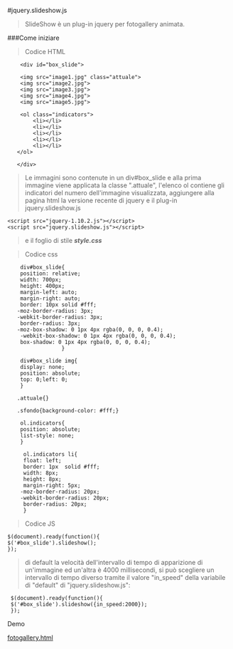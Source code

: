 #jquery.slideshow.js

>SlideShow è un plug-in jquery per fotogallery animata.

###Come iniziare

> Codice HTML

        <div id="box_slide">   
            
        <img src="image1.jpg" class="attuale">
        <img src="image2.jpg">
        <img src="image3.jpg">
        <img src="image4.jpg">
        <img src="image5.jpg">
            
        <ol class="indicators">
            <li></li>
            <li></li>
            <li></li>
            <li></li>
            <li></li>
       </ol>    
            
       </div>
       
       

> Le immagini sono contenute in un div#box_slide e alla prima immagine viene applicata la classe ".attuale", l'elenco ol contiene gli indicatori del numero dell'immagine visualizzata, aggiungere alla pagina html la versione recente di jquery e il plug-in jquery.slideshow.js

    <script src="jquery-1.10.2.js"></script>
    <script src="jquery.slideshow.js"></script>

> e il foglio di stile _**style.css**_

> Codice css

        div#box_slide{
        position: relative;
        width: 700px;
        height: 400px;
        margin-left: auto;
        margin-right: auto;
        border: 10px solid #fff;
       -moz-border-radius: 3px;
       -webkit-border-radius: 3px;
        border-radius: 3px;
       -moz-box-shadow: 0 1px 4px rgba(0, 0, 0, 0.4);
        -webkit-box-shadow: 0 1px 4px rgba(0, 0, 0, 0.4);
        box-shadow: 0 1px 4px rgba(0, 0, 0, 0.4);
                     }
                
        div#box_slide img{
        display: none;
        position: absolute;
        top: 0;left: 0;
        } 
                
       .attuale{}
              
       .sfondo{background-color: #fff;}
                  
        ol.indicators{
        position: absolute;
        list-style: none;
        }
                  
         ol.indicators li{
         float: left;
         border: 1px  solid #fff;
         width: 8px;
         height: 8px;
         margin-right: 5px;
        -moz-border-radius: 20px;
        -webkit-border-radius: 20px;
         border-radius: 20px;
         }

> Codice JS          

    $(document).ready(function(){
    $('#box_slide').slideshow();
    });

> di default la velocità dell'intervallo di tempo di apparizione di un'immagine ed un'altra è 4000 millisecondi, si può scegliere un intervallo di tempo diverso tramite il valore "in_speed" della variabile di "default" di "jquery.slideshow.js":

     $(document).ready(function(){
     $('#box_slide').slideshow({in_speed:2000});
     });
     
     
     
     
Demo

[fotogallery.html](http://micheledefalco.altervista.org/slideshow/fotogallery.html)
